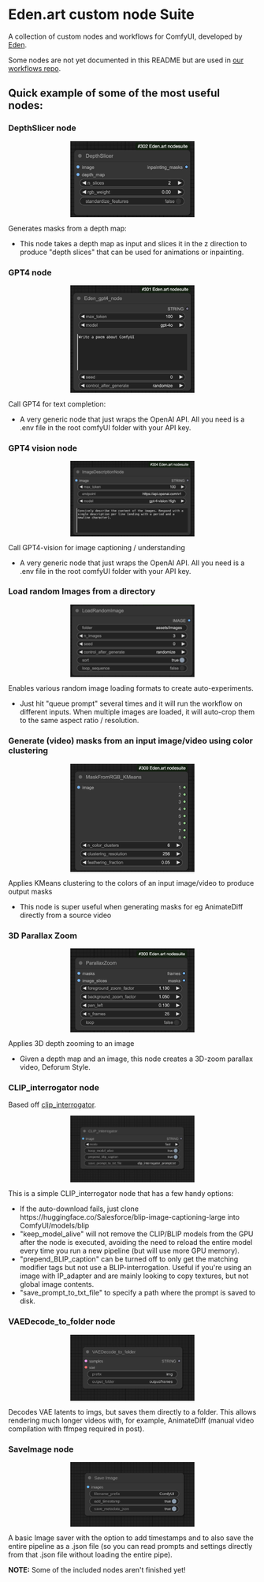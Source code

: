 # Eden.art custom node Suite

A collection of custom nodes and workflows for ComfyUI, developed by [Eden](https://www.eden.art/).

Some nodes are not yet documented in this README but are used in [our workflows repo](https://github.com/edenartlab/workflows).

<h2>Quick example of some of the most useful nodes:</h2>

<h3>DepthSlicer node</h3>
<img src="assets/depthslicer.jpg" alt="DepthSlicer Node" style="display: block; margin: auto; width: 50%;">
<p>Generates masks from a depth map:</p>
<ul>
    <li>This node takes a depth map as input and slices it in the z direction to produce "depth slices" that can be used for animations or inpainting.</li>
</ul>

<h3>GPT4 node</h3>
<img src="assets/eden_gpt4_node.jpg" alt="GPT4 Node" style="display: block; margin: auto; width: 50%;">
<p>Call GPT4 for text completion:</p>
<ul>
    <li>A very generic node that just wraps the OpenAI API. All you need is a .env file in the root comfyUI folder with your API key.</li>
</ul>

<h3>GPT4 vision node</h3>
<img src="assets/imagedescriptionnode.jpg" alt="GPT4 Vision Node" style="display: block; margin: auto; width: 50%;">
<p>Call GPT4-vision for image captioning / understanding</p>
<ul>
    <li>A very generic node that just wraps the OpenAI API. All you need is a .env file in the root comfyUI folder with your API key.</li>
</ul>

<h3>Load random Images from a directory</h3>
<img src="assets/loadrandomimage.jpg" alt="LoadRandomImage Node" style="display: block; margin: auto; width: 50%;">
<p>Enables various random image loading formats to create auto-experiments.</p>
<ul>
    <li> Just hit "queue prompt" several times and it will run the workflow on different inputs. When multiple images are loaded, it will auto-crop them to the same aspect ratio / resolution.</li>
</ul>

<h3>Generate (video) masks from an input image/video using color clustering</h3>
<img src="assets/maskfromrgb_kmeans.jpg" alt="maskfromrgb_kmeans Node" style="display: block; margin: auto; width: 50%;">
<p>Applies KMeans clustering to the colors of an input image/video to produce output masks</p>
<ul>
    <li> This node is super useful when generating masks for eg AnimateDiff directly from a source video</li>
</ul>

<h3>3D Parallax Zoom</h3>
<img src="assets/parallaxzoom.jpg" alt="maskfromrgb_kmeans Node" style="display: block; margin: auto; width: 50%;">
<p>Applies 3D depth zooming to an image</p>
<ul>
    <li>Given a depth map and an image, this node creates a 3D-zoom parallax video, Deforum Style.</li>
</ul>

<h3>CLIP_interrogator node</h3>
<p>Based off <a href="https://github.com/pharmapsychotic/clip-interrogator">clip_interrogator</a>.</p>
<img src="assets/CLIP_interrogator.png" alt="CLIP Interrogator Node Image" style="display: block; margin: auto; width: 50%;">
<p>This is a simple CLIP_interrogator node that has a few handy options:</p>
<ul>
    <li>If the auto-download fails, just clone https://huggingface.co/Salesforce/blip-image-captioning-large into ComfyUI/models/blip </li>
    <li>"keep_model_alive" will not remove the CLIP/BLIP models from the GPU after the node is executed, avoiding the need to reload the entire model every time you run a new pipeline (but will use more GPU memory).</li>
    <li>"prepend_BLIP_caption" can be turned off to only get the matching modifier tags but not use a BLIP-interrogation. Useful if you're using an image with IP_adapter and are mainly looking to copy textures, but not global image contents.</li>
    <li>"save_prompt_to_txt_file" to specify a path where the prompt is saved to disk.</li>
</ul>

<h3>VAEDecode_to_folder node</h3>
<img src="assets/VAEDecode_to_folder.png" alt="VAE Decode to Folder Node Image" style="display: block; margin: auto; width: 50%;">
<p>Decodes VAE latents to imgs, but saves them directly to a folder. This allows rendering much longer videos with, for example, AnimateDiff (manual video compilation with ffmpeg required in post).</p>

<h3>SaveImage node</h3>
<img src="assets/SaveImage.png" alt="Save Image Node Image" style="display: block; margin: auto; width: 50%;">
<p>A basic Image saver with the option to add timestamps and to also save the entire pipeline as a .json file (so you can read prompts and settings directly from that .json file without loading the entire pipe).</p>

<p><strong>NOTE:</strong> Some of the included nodes aren't finished yet!</p>

